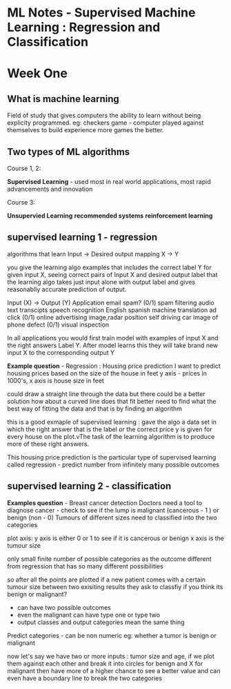# ML Notes - Supervised Machine Learning : Regression and Classification
# Week One

## What is machine learning 

Field of study that gives computers the ability to learn without being explicity programmed.
eg: checkers game - computer played against themselves to build experience 
more games the better.

## Two types of ML algorithms

Course 1, 2:

**Supervised Learning** - used most in real world applications, most rapid advancements and innovation

Course 3: 

**Unsupervied Learning** 
**recommended systems**
**reinforcement learning**

## supervised learning 1 - regression

algorithms that learn 
Input -> Desired output mapping 
X -> Y

you give the learning algo examples that includes the correct label Y for given input X, seeing correct pairs of Input X and desired output label that the learning algo takes just input alone with output label and gives reasonablly accurate prediction of output.

Input (X) ->    Output (Y)      Application
email           spam? (0/1)     spam filtering 
audio           text transcipts speech recognition 
English         spanish         machine translation
ad              click (0/1)     online advertising
image,radar     position        self driving car
image of phone  defect (0/1)    visual inspection 

In all applications you would first train model with examples of input X and the right answers Label Y. After model learns this they will take brand new input X to the corresponding output Y 

**Example question**  - Regression : Housing price prediction 
I want to predict housing prices based on the size of the house in feet 
y axis - prices in 1000's, x axis is house size in feet 

could draw a straight line through the data but there could be a better solution
how about a curved line does that fit better 
need to find what the best way of fitting the data and that is by finding an algorithm

this is a good exmaple of supervised learning : gave the algo a data set in which the right answer that is the label or the correct price y is given for every house on the plot.vThe task of the learning algorithm is to produce more of these right answers. 

This housing price prediction is the particular type of supervised learning called regression - predict number from infinitely many possible outcomes

## supervised learning 2 - classification 

**Examples question** - Breast cancer detection
Doctors need a tool to diagnose cancer - check to see if the lump is malignant (cancerous - 1 ) or benign (non  - 0)
Tumours of different sizes need to classified into the two categories 

plot axis: 
y axis is either 0 or 1 to see if it is cancerous or benign
x axis is the tumour size 

only small finite number of possible categories as the outcome different from regression that has so many different possibilities 

so after all the points are plotted if a new patient comes with a certain tumour size between two exisiting results they ask to classfiy if you think its benign or malignant?

- can have two possible outcomes 
- even the malignant can have type one or type two 
- output classes and output categories mean the same thing 

Predict categories - can be non numeric eg: whether a tumor is benign or malignant 

now let's say we have two or more inputs : tumor size and age, if we plot them against each other and break it into circles for benign and X for malignant then have more of a higher chance to see a better value and can even have a boundary line to break the two categories 

